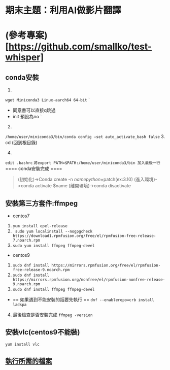 # 期末主題：利用AI做影片翻譯
# (參考專案)[https://github.com/smallko/test-whisper]
## conda安裝
1. 
``` wget Miniconda3 Linux-aarch64 64-bit ```
`
- 同意書可以直接q跳過
- init 預設為no
`
2. 
``` /home/user/miniconda3/bin/conda config —set auto_activate_bash false ```
3.  cd (回到根目錄)

4. 
``` edit .bashrc ```
`將export PATH=$PATH:/home/user/miniconda3/bin 加入最後一行`
==== conda安裝完成 ====
>(初始化)->Conda create -n $name python=$patch(ex:3.10)
>(進入環境)->conda activate $name
>(離開環境)->conda disactivate 
## 安裝第三方套件:ffmpeg
- centos7
1. ``` yum install epel-release ```
2. ``` sudo yum localinstall --nogpgcheck https://download1.rpmfusion.org/free/el/rpmfusion-free-release-7.noarch.rpm```
3. ```sudo yum install ffmpeg ffmpeg-devel ```
- centos9
1. ```sudo dnf install https://mirrors.rpmfusion.org/free/el/rpmfusion-free-release-9.noarch.rpm```
2. ```sudo dnf install https://mirrors.rpmfusion.org/nonfree/el/rpmfusion-nonfree-release-9.noarch.rpm```
3. ```sudo dnf install ffmpeg ffmpeg-devel```
- == 如果遇到不能安裝的話要先執行 ==
```dnf --enablerepo=crb install ladspa ```
4. 最後檢查是否安裝完成
```ffmpeg -version```
## 安裝vlc(centos9不能裝)
```yum install vlc```

## [執行所需的檔案](https://github.com/smallko/test-whisper)

